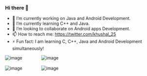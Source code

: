### Hi there 👋

<!--
**CodeKhushal/CodeKhushal** is a ✨ _special_ ✨ repository because its `README.md` (this file) appears on your GitHub profile.

Here are some ideas to get you started:
- 😄 Pronouns: ...
- 💬 Ask me about ...
- 🤔 I’m looking for help with ...
-->
- 🔭 I’m currently working on Java and Android Development.
- 🌱 I’m currently learning C++ and Java.
- 👯 I’m looking to collaborate on Android apps Development.
- 📫 How to reach me: https://twitter.com/khushal_25
- ⚡ Fun fact: I am learning C, C++, Java and Android Development simultaneously!

![image](https://user-images.githubusercontent.com/68191677/120099218-09c32980-c158-11eb-8231-5e5b43b586b6.png)&nbsp; &nbsp; &nbsp; &nbsp; &nbsp; &nbsp; &nbsp; &nbsp; ![image](https://user-images.githubusercontent.com/68191677/120099233-1a739f80-c158-11eb-8a39-fc5b4c109c14.png)<br /><br />
![image](https://user-images.githubusercontent.com/68191677/120099245-265f6180-c158-11eb-8c7a-2d61f9dcf24b.png)&nbsp; &nbsp; &nbsp; &nbsp; &nbsp; &nbsp; &nbsp; &nbsp; ![image](https://user-images.githubusercontent.com/68191677/120099267-35deaa80-c158-11eb-8dcd-e21cbad9b55b.png)<br />
